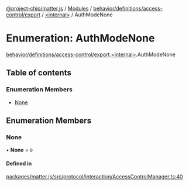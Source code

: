 [@project-chip/matter.js](../README.md) / [Modules](../modules.md) / [behavior/definitions/access-control/export](../modules/behavior_definitions_access_control_export.md) / [\<internal\>](../modules/behavior_definitions_access_control_export._internal_.md) / AuthModeNone

# Enumeration: AuthModeNone

[behavior/definitions/access-control/export](../modules/behavior_definitions_access_control_export.md).[\<internal\>](../modules/behavior_definitions_access_control_export._internal_.md).AuthModeNone

## Table of contents

### Enumeration Members

- [None](behavior_definitions_access_control_export._internal_.AuthModeNone.md#none)

## Enumeration Members

### None

• **None** = ``0``

#### Defined in

[packages/matter.js/src/protocol/interaction/AccessControlManager.ts:40](https://github.com/project-chip/matter.js/blob/5f71eedebdb9fa54338bde320c311bb359b7455d/packages/matter.js/src/protocol/interaction/AccessControlManager.ts#L40)
